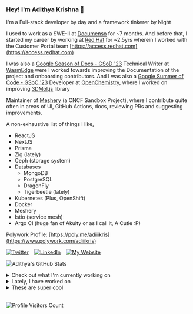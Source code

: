 ### Hey! I'm Adithya Krishna 👋
I'm a Full-stack developer by day and a framework tinkerer by Night
  
I used to work as a SWE-II at [Documenso](https://documenso.com) for ~7 months. And before that, I started my career by working at [Red Hat](https://redhat.com) for ~2.5yrs wherein I worked with the Customer Portal team [https://access.redhat.com](https://access.redhat.com)

I was also a [Google Season of Docs - GSoD '23](https://developers.google.com/season-of-docs) Technical Writer at [WasmEdge](https://github.com/WasmEdge) were I worked towards improving the Documentation of the project and onboarding contributors. And I was also a [Google Summer of Code - GSoC '23](https://summerofcode.withgoogle.com/) Developer at [OpenChemistry](https://openchemistry.org), where I worked on improving [3DMol.js](https://github.com/3dmol/3Dmol.js) library

Maintainer of [Meshery](https://github.com/meshery) (a CNCF Sandbox Project), where I contribute quite often in areas of UI, GitHub Actions, docs, reviewing PRs and suggesting improvements.

A non-exhaustive list of things I like,

- ReactJS
- NextJS
- Prisma
- Zig (lately)
- Ceph (storage system)
- Databases
  - MongoDB
  - PostgreSQL
  - DragonFly
  - Tigerbeetle (lately)
- Kubernetes (Plus, OpenShift)
- Docker
- Meshery
- Istio (service mesh)
- Argo CI (huge fan of Akuity or as I call it, A Cutie :P)

Polywork Profile: [https://poly.me/adiiikris](https://www.polywork.com/adiiikris)

[![Twitter](https://img.shields.io/badge/-@adii_kris-%231DA1F2?style=for-the-badge&logo=twitter&logoColor=ffffff)](https:/twitter.adikris.in) &ensp;
[![LinkedIn](https://img.shields.io/badge/-Adithya%20Krishna-%230A67C3?style=for-the-badge&logo=linkedin&logoColor=ffffff)](https://linkedin.adikris.in/) &ensp;
[![My Website](https://img.shields.io/badge/-My%20Website-%230A67C3?style=for-the-badge)](https://adikris.in/)



![Adithya's GitHub Stats](https://github-readme-stats.vercel.app/api?username=adithyaakrishna&show_icons=true&hide_border=true&title_color=fff&icon_color=79ff97&text_color=9f9f9f&bg_color=151515)


<details>
  <summary>Check out what I'm currently working on</summary>
  
  - [reclaimprotocol/reclaim-light-sdk](https://github.com/reclaimprotocol/reclaim-light-sdk) -  (1 day ago)
  - [reclaimprotocol/reclaim-starknet-sdk](https://github.com/reclaimprotocol/reclaim-starknet-sdk) -  (1 day ago)
  - [reclaimprotocol/reclaim-solana-sdk](https://github.com/reclaimprotocol/reclaim-solana-sdk) -  (1 day ago)
  - [reclaimprotocol/reclaim-pluts-sdk](https://github.com/reclaimprotocol/reclaim-pluts-sdk) -  (1 day ago)
  - [reclaimprotocol/reclaim-nibiru-sdk](https://github.com/reclaimprotocol/reclaim-nibiru-sdk) -  (1 day ago)
</details>

<details>
  <summary>Lately, I have worked on</summary>
  
  - [feat: prepare ui for new API](https://github.com/tensorlakeai/indexify/pull/860) on [tensorlakeai/indexify](https://github.com/tensorlakeai/indexify) (1 day ago)
  - [feat: rewrite of typescript client for new API](https://github.com/tensorlakeai/indexify-typescript-client/pull/54) on [tensorlakeai/indexify-typescript-client](https://github.com/tensorlakeai/indexify-typescript-client) (1 day ago)
  - [chore: added extracted metadata](https://github.com/tensorlakeai/indexify-typescript-client/pull/53) on [tensorlakeai/indexify-typescript-client](https://github.com/tensorlakeai/indexify-typescript-client) (5 days ago)
  - [chore: fix mintlify deployment](https://github.com/tensorlakeai/indexify/pull/854) on [tensorlakeai/indexify](https://github.com/tensorlakeai/indexify) (1 week ago)
  - [feat: added extracted metadata](https://github.com/tensorlakeai/indexify/pull/849) on [tensorlakeai/indexify](https://github.com/tensorlakeai/indexify) (1 week ago)
</details>

<details>
  <summary>These are super cool</summary>
  
  - [niledatabase/niledatabase](https://github.com/niledatabase/niledatabase) - Serverless Postgres for modern SaaS (6 days ago)
  - [kshitijk4poor/GSoC-report](https://github.com/kshitijk4poor/GSoC-report) - this repo contains the gist of my contributions during GSoC&#39;24 @Honeynet (1 week ago)
  - [finternet-io/specs](https://github.com/finternet-io/specs) - Open Schema and API Specifications (1 week ago)
  - [reclaimprotocol/reclaim-js-sdk](https://github.com/reclaimprotocol/reclaim-js-sdk) - JavaScript SDK for easy integration of Reclaim Protocol that enables authenticated web data export via HTTPS and zero-knowledge proofs (1 week ago)
  - [gitbutlerapp/gitbutler](https://github.com/gitbutlerapp/gitbutler) - The GitButler version control client, backed by Git, powered by Tauri/Rust/Svelte (2 weeks ago)
</details>

<br> 

![Profile Visitors Count](https://profile-counter.glitch.me/adithyaakrishna/count.svg)
